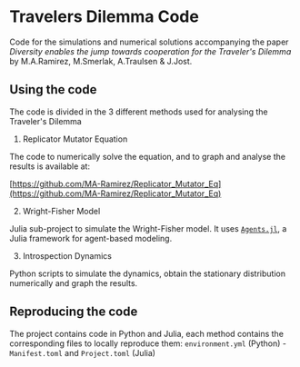 # Travelers Dilemma Code
Code for the simulations and numerical solutions accompanying the paper _Diversity enables the jump towards cooperation for the Traveler's Dilemma_ by M.A.Ramirez, M.Smerlak, A.Traulsen & J.Jost.

## Using the code
The code is divided in the 3 different methods used for analysing the Traveler's Dilemma
1. Replicator Mutator Equation

The code to numerically solve the equation, and to graph and analyse the results is available at:

[https://github.com/MA-Ramirez/Replicator_Mutator_Eq](https://github.com/MA-Ramirez/Replicator_Mutator_Eq)

2. Wright-Fisher Model

Julia sub-project to simulate the Wright-Fisher model. It uses [`Agents.jl`](https://juliadynamics.github.io/Agents.jl/stable/), a Julia framework for agent-based modeling.

3. Introspection Dynamics

Python scripts to simulate the dynamics, obtain the stationary distribution numerically and graph the results. 

## Reproducing the code
The project contains code in Python and Julia, each method contains the corresponding files to locally reproduce them: `environment.yml` (Python) - `Manifest.toml` and `Project.toml` (Julia)
